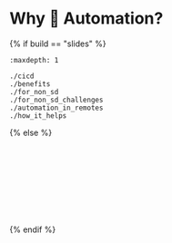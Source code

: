# Why 🤖 Automation?

{% if build == "slides" %}
<!-- BUILDING THE SLIDES -->
```{toctree}
:maxdepth: 1

./cicd
./benefits
./for_non_sd
./for_non_sd_challenges
./automation_in_remotes
./how_it_helps
```
{% else %}
<!-- BUILDING THE PAGES -->
```{include} ./cicd.md
```
```{include} ./benefits.md
```
```{include} ./for_non_sd.md
```
```{include} ./for_non_sd_challenges.md
```
```{include} ./how_it_helps.md
```
```{include} ./benefit_healthy_ref.md
```
```{include} ./benefit_collab.md
```
```{include} ./benefit_quality.md
```
```{include} ./benefit_transparency.md
```
```{include} ./benefit_reproducibility.md
```
{% endif %}
